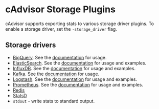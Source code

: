 # cAdvisor Storage Plugins

cAdvisor supports exporting stats to various storage driver plugins. To enable a storage driver, set the `-storage_driver` flag.

## Storage drivers

- [BigQuery](https://cloud.google.com/bigquery/). See the [documentation](../../storage/bigquery/README.md) for usage.
- [ElasticSearch](https://www.elastic.co/). See the [documentation](elasticsearch.md) for usage and examples.
- [InfluxDB](https://influxdb.com/). See the [documentation](influxdb.md) for usage and examples.
- [Kafka](http://kafka.apache.org/). See the [documentation](kafka.md) for usage.
- [Logstash](https://www.elastic.co/products/logstash/). See the [documentation](logstash.md) for usage and examples.
- [Prometheus](http://prometheus.io). See the [documentation](prometheus.md) for usage and examples.
- [Redis](http://redis.io/)
- [StatsD](https://github.com/etsy/statsd)
- `stdout` - write stats to standard output.
